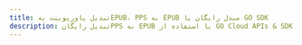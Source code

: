 ---title: تبدیل پاورپوینت بهEPUB، PPS به EPUB مبدل رایگان یا GO SDKdescription: تبدیل رایگانPPS به EPUB با استفاده از GO Cloud APIs & SDK. همچنین اسناد Microsoft PowerPoint را در Cloud ایجاد، ویرایش و رندر کنید.---